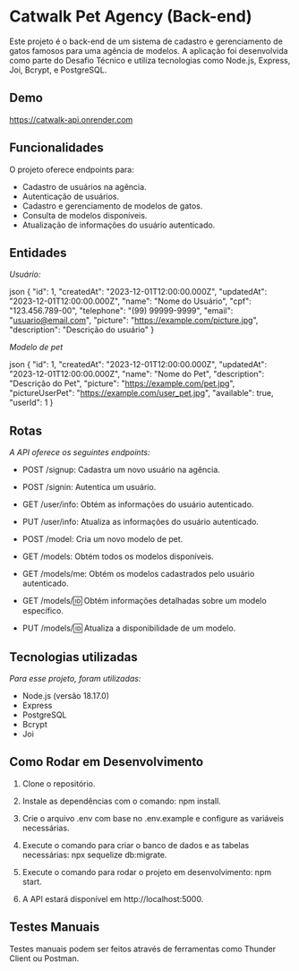 # Catwalk Pet Agency (Back-end)

Este projeto é o back-end de um sistema de cadastro e gerenciamento de gatos famosos para uma agência de modelos. A aplicação foi desenvolvida como parte do Desafio Técnico e utiliza tecnologias como Node.js, Express, Joi, Bcrypt, e PostgreSQL.

## Demo
https://catwalk-api.onrender.com

## Funcionalidades

O projeto oferece endpoints para:

- Cadastro de usuários na agência.
- Autenticação de usuários.
- Cadastro e gerenciamento de modelos de gatos.
- Consulta de modelos disponíveis.
- Atualização de informações do usuário autenticado.

## Entidades

*Usuário:*

json
{
  "id": 1,
  "createdAt": "2023-12-01T12:00:00.000Z",
  "updatedAt": "2023-12-01T12:00:00.000Z",
  "name": "Nome do Usuário",
  "cpf": "123.456.789-00",
  "telephone": "(99) 99999-9999",
  "email": "usuario@email.com",
  "picture": "https://example.com/picture.jpg",
  "description": "Descrição do usuário"
}


*Modelo de pet*

json
{
  "id": 1,
  "createdAt": "2023-12-01T12:00:00.000Z",
  "updatedAt": "2023-12-01T12:00:00.000Z",
  "name": "Nome do Pet",
  "description": "Descrição do Pet",
  "picture": "https://example.com/pet.jpg",
  "pictureUserPet": "https://example.com/user_pet.jpg",
  "available": true,
  "userId": 1
}

## Rotas

*A API oferece os seguintes endpoints:*

- POST /signup: Cadastra um novo usuário na agência.

- POST /signin: Autentica um usuário.

- GET /user/info: Obtém as informações do usuário autenticado.

- PUT /user/info: Atualiza as informações do usuário autenticado.

- POST /model: Cria um novo modelo de pet.

- GET /models: Obtém todos os modelos disponíveis.

- GET /models/me: Obtém os modelos cadastrados pelo usuário autenticado.

- GET /models/:id: Obtém informações detalhadas sobre um modelo específico.

- PUT /models/:id: Atualiza a disponibilidade de um modelo.


## Tecnologias utilizadas

*Para esse projeto, foram utilizadas:*

- Node.js (versão 18.17.0)
- Express
- PostgreSQL
- Bcrypt
- Joi

## Como Rodar em Desenvolvimento

1. Clone o repositório.

2. Instale as dependências com o comando: npm install.

3. Crie o arquivo .env com base no .env.example e configure as variáveis necessárias.

4. Execute o comando para criar o banco de dados e as tabelas necessárias: npx sequelize db:migrate.

5. Execute o comando para rodar o projeto em desenvolvimento: npm start.

6. A API estará disponível em http://localhost:5000.

## Testes Manuais

Testes manuais podem ser feitos através de ferramentas como Thunder Client ou Postman.

